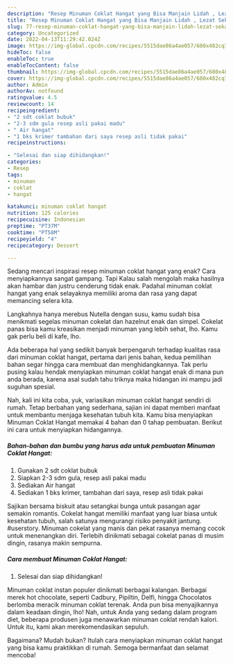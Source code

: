 ```yaml
---
description: "Resep Minuman Coklat Hangat yang Bisa Manjain Lidah , Lezat Sekali"
title: "Resep Minuman Coklat Hangat yang Bisa Manjain Lidah , Lezat Sekali"
slug: 77-resep-minuman-coklat-hangat-yang-bisa-manjain-lidah-lezat-sekali
category: Uncategorized
date: 2022-04-13T11:29:42.024Z
image: https://img-global.cpcdn.com/recipes/5515dae86a4ae057/680x482cq70/minuman-coklat-hangat-foto-resep-utama.jpg
hideToc: false
enableToc: true
enableTocContent: false
thumbnail: https://img-global.cpcdn.com/recipes/5515dae86a4ae057/680x482cq70/minuman-coklat-hangat-foto-resep-utama.jpg
cover: https://img-global.cpcdn.com/recipes/5515dae86a4ae057/680x482cq70/minuman-coklat-hangat-foto-resep-utama.jpg
author: Admin
authorAv: notfound
ratingvalue: 4.5
reviewcount: 14
recipeingredient:
- "2 sdt coklat bubuk"
- "2-3 sdm gula resep asli pakai madu"
- " Air hangat"
- "1 bks krimer tambahan dari saya resep asli tidak pakai"
recipeinstructions:

- "Selesai dan siap dihidangkan!"
categories:
- Resep
tags:
- minuman
- coklat
- hangat

katakunci: minuman coklat hangat 
nutrition: 125 calories
recipecuisine: Indonesian
preptime: "PT37M"
cooktime: "PT58M"
recipeyield: "4"
recipecategory: Dessert

---
```



Sedang mencari inspirasi resep minuman coklat hangat yang enak? Cara menyiapkannya sangat gampang. Tapi Kalau salah mengolah maka hasilnya akan hambar dan justru cenderung tidak enak. Padahal minuman coklat hangat yang enak selayaknya memiliki aroma dan rasa yang dapat memancing selera kita.


Langkahnya hanya merebus Nutella dengan susu, kamu sudah bisa menikmati segelas minuman cokelat dan hazelnut enak dan simpel. Cokelat panas bisa kamu kreasikan menjadi minuman yang lebih sehat, lho. Kamu gak perlu beli di kafe, lho.

Ada beberapa hal yang sedikit banyak berpengaruh terhadap kualitas rasa dari minuman coklat hangat, pertama dari jenis bahan, kedua pemilihan bahan segar hingga cara membuat dan menghidangkannya. Tak perlu pusing kalau hendak menyiapkan minuman coklat hangat enak di mana pun anda berada, karena asal sudah tahu triknya maka hidangan ini mampu jadi suguhan spesial.


Nah, kali ini kita coba, yuk, variasikan minuman coklat hangat sendiri di rumah. Tetap berbahan yang sederhana, sajian ini dapat memberi manfaat untuk membantu menjaga kesehatan tubuh kita. Kamu bisa menyiapkan Minuman Coklat Hangat memakai 4 bahan dan 0 tahap pembuatan. Berikut ini cara untuk menyiapkan hidangannya.

<!--inarticleads1-->

##### Bahan-bahan dan bumbu yang harus ada untuk pembuatan Minuman Coklat Hangat:

1. Gunakan 2 sdt coklat bubuk
1. Siapkan 2-3 sdm gula, resep asli pakai madu
1. Sediakan  Air hangat
1. Sediakan 1 bks krimer, tambahan dari saya, resep asli tidak pakai


Sajikan bersama biskuit atau setangkai bunga untuk pasangan agar semakin romantis. Cokelat hangat memiliki manfaat yang luar biasa untuk kesehatan tubuh, salah satunya mengurangi risiko penyakit jantung. #userstory. Minuman cokelat yang manis dan pekat rasanya memang cocok untuk menenangkan diri. Terlebih dinikmati sebagai cokelat panas di musim dingin, rasanya makin sempurna. 

<!--inarticleads2-->

##### Cara membuat Minuman Coklat Hangat:


1. Selesai dan siap dihidangkan!

Minuman coklat instan populer dinikmati berbagai kalangan. Berbagai merek hot chocolate, seperti Cadbury, Pipiltin, Delfi, hingga Chocolatos berlomba meracik minuman coklat terenak. Anda pun bisa menyajikannya dalam keadaan dingin, lho! Nah, untuk Anda yang sedang dalam program diet, beberapa produsen juga menawarkan minuman coklat rendah kalori. Untuk itu, kami akan merekomendasikan sepuluh. 

Bagaimana? Mudah bukan? Itulah cara menyiapkan minuman coklat hangat yang bisa kamu praktikkan di rumah. Semoga bermanfaat dan selamat mencoba!
